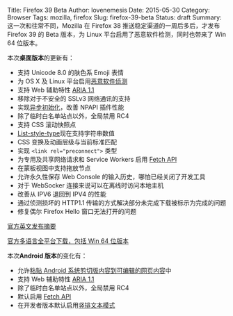 Title: Firefox 39 Beta
Author: lovenemesis
Date: 2015-05-30
Category: Browser
Tags: mozilla, firefox
Slug: firefox-39-beta
Status: draft
Summary: 这一次和往常不同，Mozilla 在 Firefox 38 推送稳定渠道的一周后多后，才发布 Firefox 39 的 Beta 版本，为 Linux 平台启用了恶意软件检测，同时也带来了 Win 64 位版本。

本次**桌面版本**的更新有：

* 支持 Unicode 8.0 的肤色系 Emoji 表情
* 为 OS X 及 Linux 平台启用[恶意软件侦测](https://support.mozilla.org/en-US/kb/how-does-phishing-and-malware-protection-work)
* 支持 Web 辅助特性 [ARIA 1.1](https://developer.mozilla.org/en-US/docs/Web/Accessibility/ARIA)
* 移除对于不安全的 SSLv3 网络通讯的支持
* 实现[异步初始化](http://dblohm7.ca/blog/2014/06/17/asynchronous-plugin-initialization-an-introduction/)，改善 NPAPI 插件性能
* 除了临时白名单站点以外，全局禁用 RC4
* 支持 CSS 滚动快照点
* [List-style-type](https://developer.mozilla.org/en-US/docs/Web/CSS/list-style-type)现在支持字符串数值
* CSS 变换及动画层级与当前标准匹配
* 实现 `<link rel="preconnect">` 类型
* 为专用及共享网络请求和 Service Workers 启用 [Fetch API](https://developer.mozilla.org/en-US/docs/Web/API/Fetch_API)
* 在蒙板视图中支持拖放节点
* 允许永久性保存 Web Console 的输入历史，哪怕已经关闭了开发工具
* 对于 WebSocker 连接来说可以在离线时访问本地主机
* 改善从 IPV6 退回到 IPV4 的性能
* 通过侦测损坏的 HTTP1.1 传输的方式解决部分未完成下载被标示为完成的问题
* 修复偶尔 Firefox Hello 窗口无法打开的问题

[官方英文发布摘要](https://www.mozilla.org/en-US/firefox/39.0beta/releasenotes/)

[官方多语言全平台下载，包括 Win 64 位版本](https://www.mozilla.org/en-US/firefox/beta/all/)

本次**Android 版本**的变化有：

* 允许[粘贴 Android 系统剪切版内容到可编辑的网页内容](https://miketaylr.com/posts/2015/03/contenteditable-paste.html)中
* 支持 Web 辅助特性 [ARIA 1.1](https://developer.mozilla.org/en-US/docs/Web/Accessibility/ARIA)
* 除了临时白名单站点以外，全局禁用 RC4
* 默认启用 [Fetch API](https://developer.mozilla.org/en-US/docs/Web/API/Fetch_API)
* 在开发者版本默认启用[竖排文本模式](https://developer.mozilla.org/en-US/docs/Web/CSS/writing-mode)
